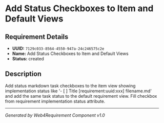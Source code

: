 # Add Status Checkboxes to Item and Default Views

## Requirement Details

- **UUID:** `7129c033-8564-4550-947a-24c246575c2e`
- **Name:** Add Status Checkboxes to Item and Default Views
- **Status:** created

## Description

Add status markdown task checkboxes to the item view showing implementation status like '- [ ] Title [requirement:uuid:xxx] filename.md' and add the same task status to the default requirement view. Fill checkbox from requirement implementation status attribute.

---

*Generated by Web4Requirement Component v1.0*